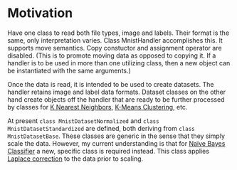 # Motivation
Have one class to read both file types, image and labels. Their format is the same, only interpretation varies.
Class MnistHandler accomplishes this. It supports move semantics. Copy constuctor and assignment operator are disabled. (This is to promote moving data as opposed to copying it. If a handler is to be used in more than one utilizing class, then a new object can be instantiated with the same arguments.)

Once the data is read, it is intended to be used to create datasets. The handler retains image and label data formats. Dataset classes on the other hand create objects off the handler that are ready to be further processed by classes for [K Nearest Neighbors](./k_nearest_neighbors/README_KNN.md), [K-Means Clustering](./k_means_clustering/README_KMC.md), etc.

At present `class MnistDatasetNormalized` and `class MnistDatasetStandardized` are defined, both deriving from `class MnistDatasetBase`. These classes are generic in the sense that they simply scale the data.
However, my current understanding is that for [Naïve Bayes Classifier](./naive_bayes_classifier/README_NBC.md) a new, specific class is required instead.
This class applies [Laplace correction](./README.md#nbc-and-nn) to the data prior to scaling.

